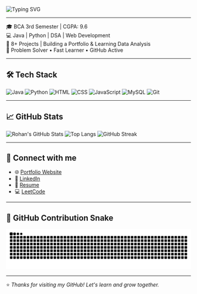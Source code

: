 <img src="https://readme-typing-svg.herokuapp.com?font=Fira+Code&size=24&duration=3000&pause=1000&color=F75C7E&center=true&vCenter=true&width=435&lines=Hi+I'm+Rohan+Mishra;BCA+3rd+Sem+Student;Java+%7C+Python+%7C+Web+Dev;Always+Learning+%F0%9F%9A%80" alt="Typing SVG" />

---

🎓 BCA 3rd Semester | CGPA: 9.6  
💻 Java | Python | DSA | Web Development  
🔨 8+ Projects | Building a Portfolio & Learning Data Analysis  
🚀 Problem Solver • Fast Learner • GitHub Active  

---

## 🛠️ Tech Stack
![Java](https://img.shields.io/badge/Java-ED8B00?style=for-the-badge&logo=java&logoColor=white)
![Python](https://img.shields.io/badge/Python-3776AB?style=for-the-badge&logo=python&logoColor=white)
![HTML](https://img.shields.io/badge/HTML5-E34F26?style=for-the-badge&logo=html5&logoColor=white)
![CSS](https://img.shields.io/badge/CSS3-1572B6?style=for-the-badge&logo=css3&logoColor=white)
![JavaScript](https://img.shields.io/badge/JavaScript-F7DF1E?style=for-the-badge&logo=javascript&logoColor=black)
![MySQL](https://img.shields.io/badge/MySQL-00000F?style=for-the-badge&logo=mysql&logoColor=white)
![Git](https://img.shields.io/badge/Git-F05032?style=for-the-badge&logo=git&logoColor=white)

---

## 📈 GitHub Stats

![Rohan's GitHub Stats](https://github-readme-stats.vercel.app/api?username=Rohan3620&show_icons=true&theme=radical)
![Top Langs](https://github-readme-stats.vercel.app/api/top-langs/?username=Rohan3620&layout=compact&theme=radical)
![GitHub Streak](https://github-readme-streak-stats.herokuapp.com?user=Rohan3620&theme=radical&date_format=M%20j%5B%2C%20Y%5D)

---

## 📌 Connect with me

- 🌐 [Portfolio Website](#)  
- 💼 [LinkedIn](#)  
- 📂 [Resume](#)  
- 💻 [LeetCode](#)

---

## 🐍 GitHub Contribution Snake

![Snake animation](https://github.com/Rohan3620/Rohan3620/blob/output/github-contribution-grid-snake.svg)

---

⭐ *Thanks for visiting my GitHub! Let's learn and grow together.*
